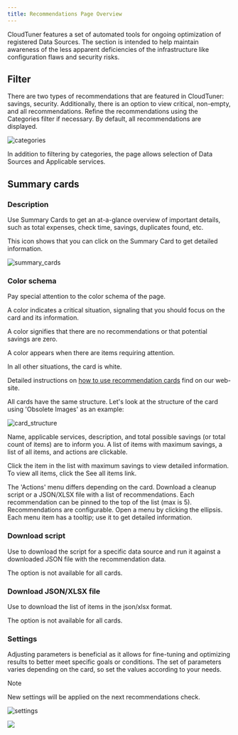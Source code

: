```yaml
---
title: Recommendations Page Overview
---
```


CloudTuner features a set of automated tools for ongoing optimization of registered Data Sources. The section is intended to help maintain awareness of the less apparent deficiencies of the infrastructure like configuration flaws and security risks.

## Filter

There are two types of recommendations that are featured in CloudTuner: savings, security. Additionally, there is an option to view critical, non-empty, and all recommendations. Refine the recommendations using the Categories filter if necessary. By default, all recommendations are displayed.

![categories](https://hystax.com/documentation/optscale/_static/screens/optscales_recommendations/categories.png)

In addition to filtering by categories, the page allows selection of Data Sources and Applicable services.

## Summary cards

### Description

Use Summary Cards to get an at-a-glance overview of important details, such as total expenses, check time, savings, duplicates found, etc.

This icon shows that you can click on the Summary Card to get detailed information.

![summary_cards](https://hystax.com/documentation/optscale/_static/screens/optscales_recommendations/summary_cards.png)

### Color schema

Pay special attention to the color schema of the page.

A color indicates a critical situation, signaling that you should focus on the card and its information.

A color signifies that there are no recommendations or that potential savings are zero.

A color appears when there are items requiring attention.

In all other situations, the card is white.

Detailed instructions on [how to use recommendation cards](https://hystax.com/how-to-use-recommendation-cards-in-optscale/) find on our web-site.

All cards have the same structure. Let's look at the structure of the card using 'Obsolete Images' as an example:

![card_structure](https://hystax.com/documentation/optscale/_static/screens/optscales_recommendations/card_structure.png)

Name, applicable services, description, and total possible savings (or total count of items) are to inform you. A list of items with maximum savings, a list of all items, and actions are clickable.

Click the item in the list with maximum savings to view detailed information. To view all items, click the See all items link.

The 'Actions' menu differs depending on the card. Download a cleanup script or a JSON/XLSX file with a list of recommendations. Each recommendation can be pinned to the top of the list (max is 5). Recommendations are configurable. Open a menu by clicking the ellipsis. Each menu item has a tooltip; use it to get detailed information.

### Download script

Use to download the script for a specific data source and run it against a downloaded JSON file with the recommendation data.

The option is not available for all cards.

### Download JSON/XLSX file

Use to download the list of items in the json/xlsx format.

The option is not available for all cards.

### Settings

Adjusting parameters is beneficial as it allows for fine-tuning and optimizing results to better meet specific goals or conditions. The set of parameters varies depending on the card, so set the values according to your needs.

Note

New settings will be applied on the next recommendations check.

![settings](https://hystax.com/documentation/optscale/_static/screens/optscales_recommendations/settings.png)

![](https://hystax.com/documentation/optscale/images/snipp4.svg)